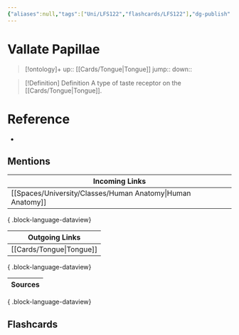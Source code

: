 ```yaml
---
{"aliases":null,"tags":["Uni/LFS122","flashcards/LFS122"],"dg-publish":true,"permalink":"/cards/vallate-papillae/","dgPassFrontmatter":true}
---
```


# Vallate Papillae

> [!ontology]+
> up:: [[Cards/Tongue\|Tongue]]
> jump:: 
> down:: 

> [!Definition] Definition
> A type of taste receptor on the [[Cards/Tongue\|Tongue]].

# Reference

- 

## Mentions

| Incoming Links                                                |
| ------------------------------------------------------------- |
| [[Spaces/University/Classes/Human Anatomy\|Human Anatomy]] |

{ .block-language-dataview}

| Outgoing Links              |
| --------------------------- |
| [[Cards/Tongue\|Tongue]] |

{ .block-language-dataview}

| Sources |
| ------- |

{ .block-language-dataview}

## Flashcards
